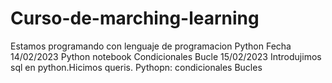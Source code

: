 # Curso-de-marching-learning
Estamos programando con lenguaje de programacion Python
Fecha 14/02/2023
Python notebook
Condicionales
Bucle
15/02/2023
Introdujimos sql en python.Hicimos queris.
Pythopn: condicionales
Bucles




